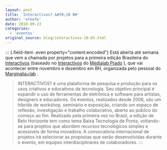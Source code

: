```yaml
---
layout: post
title: 'Interactivos? &#39;10 BH'
author: 'efeefe'
date: 2010-09-23
categories:
  - 'eventos'
original_source: blog/interactivos-10-bh.html
---
```


::: {.field-item .even property="content:encoded"}
Está aberta até semana que vem a chamada por projetos para a primeira edição Brasileira do [Interactivos](http://interactivos.marginalialab.com/) (baseado no [Interactivos](http://interactivos.org/) do [Medialab Prado](http://medialab-prado.es/) ), que vai acontecer entre novembro e dezembro em BH, organizada pelo pessoal do [Marginalia+lab](http://marginaliaproject.com/lab/) .

> INTERACTIVOS? é uma plataforma de pesquisa e produção para os usos criativos e educativos da tecnologia. Seu objetivo principal é expandir o uso de ferramentas de eletrônica e software para artistas, designers e educadores. Os eventos, realizados desde 2006, são um híbrido de workshop, seminário e exposição, criando um espaço de reflexão, investigação e trabalho colaborativo, aberto ao público do começo ao fim. Realizado pela primeira vez no Brasil, a edição de Belo Horizonte tem como tema Baixa Tecnologia de Ponta, voltando-se para projetos que abordem recursos tecnológicos simples e acessíveis de forma inovadora. A convocatória internacional de projetos irá selecionar as propostas que serão desenvolvidas durante o evento, em equipes interdisciplinares de colaboradores.
:::
